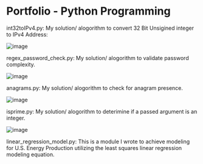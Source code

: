 # Portfolio - Python Programming

int32toIPv4.py: My solution/ alogorithm to convert 32 Bit Unsigined integer to IPv4 Address:

![image](https://user-images.githubusercontent.com/103531175/191865695-39bfc69e-8e6c-496d-bc7f-5f18ad9c3b52.png)

regex_password_check.py: My solution/ alogorithm to validate password complexity.

![image](https://user-images.githubusercontent.com/103531175/191817444-2cf0d3e4-0aa7-466d-bf6e-fee3820be514.png)

anagrams.py: My solution/ alogorithm to check for anagram presence. 

![image](https://user-images.githubusercontent.com/103531175/191586362-69e6cd3f-543d-4ee9-a77e-9a16e6f54884.png)

isprime.py: My solution/ alogorithm to deterimine if a passed argument is an integer.

![image](https://user-images.githubusercontent.com/103531175/191585810-814c6447-43e2-48ae-aa6d-363bef7bd214.png)

linear_regression_model.py: This is a module I wrote to achieve modeling for U.S. Energy Production utilizing the least squares linear regression modeling equation. 
